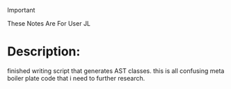 > [!IMPORTANT] 
 > These Notes Are For User JL 

 # Description: 

 finished writing script that generates AST classes. this is all confusing meta boiler plate code that i need to further research.

